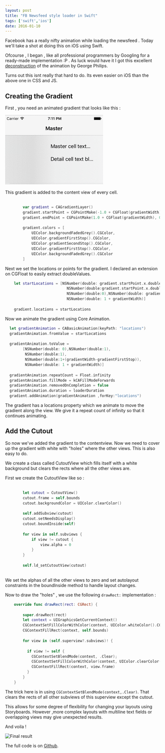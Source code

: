 ```yaml
---
layout: post
title: "FB Newsfeed style loader in Swift"
tags: ['swift','ios']
date: 2016-01-10
---
```


Facebook has a really nifty animation while loading the newsfeed . Today we'll take a shot at doing this on iOS using Swift.

Ofcourse , I began , like all professional programmers by Googling for a ready-made implementation :P . As luck would have it I got this excellent [deconstruction](http://cloudcannon.com/deconstructions/2014/11/15/facebook-content-placeholder-deconstruction.html) of the animation by George Philips.

Turns out this isnt really that hard to do. Its even easier on iOS than the above one in CSS and JS.


## Creating the Gradient

First , you need an animated gradient that looks like this :

![Animation](/images/loader.gif)


This gradient is added to the content view of every cell. 

```swift

        var gradient = CAGradientLayer()
        gradient.startPoint = CGPointMake(-1.0 + CGFloat(gradientWidth), 0)
        gradient.endPoint = CGPointMake(1.0 + CGFloat(gradientWidth), 0)
        
        gradient.colors = [
            UIColor.backgroundFadedGrey().CGColor,
            UIColor.gradientFirstStop().CGColor,
            UIColor.gradientSecondStop().CGColor,
            UIColor.gradientFirstStop().CGColor,
            UIColor.backgroundFadedGrey().CGColor
        ]
```


Next we set the locations or points for the gradient. I declared an extension on CGFloat to easily extract doubleValues.

```swift
    let startLocations = [NSNumber(double: gradient.startPoint.x.doubleValue()),
                            NSNumber(double:gradient.startPoint.x.doubleValue()),
                            NSNumber(double:0),NSNumber(double: gradientWidth),
                            NSNumber(double: 1 + gradientWidth)]

    gradient.locations = startLocations
```

Now we animate the gradient using Core Animation.


```swift
  let gradientAnimation = CABasicAnimation(keyPath: "locations")
  gradientAnimation.fromValue = startLocations
  
  gradientAnimation.toValue = 
        [NSNumber(double: 0),NSNumber(double:1),
         NSNumber(double:1),
         NSNumber(double:1+(gradientWidth-gradientFirstStop)),
         NSNumber(double: 1 + gradientWidth)]
  
  gradientAnimation.repeatCount = Float.infinity
  gradientAnimation.fillMode = kCAFillModeForwards
  gradientAnimation.removedOnCompletion = false
  gradientAnimation.duration = loaderDuration
  gradient.addAnimation(gradientAnimation ,forKey:"locations")

```

The gradient has a locations property which we animate to move the gradient along the view. We give it a repeat count of infinity so that it continues animating.


## Add the Cutout

So now we've added the gradient to the contentview. Now we need to cover up the gradient with white with "holes" where the other views. This is also easy to do. 

We create a class called CutoutView which fills itself with a white background but clears the rects where all the other views are.

First we create the CutoutView like so :

```swift

        let cutout = CutoutView()
        cutout.frame = self.bounds
        cutout.backgroundColor = UIColor.clearColor()
        
        self.addSubview(cutout)
        cutout.setNeedsDisplay()
        cutout.boundInside(self)
        
        for view in self.subviews {
            if view != cutout {
                view.alpha = 0
            }
        }

        self.ld_setCutoutView(cutout)
    
```

We set the alphas of all the other views to zero and set autolayout constraints in the boundInside method to handle layout changes.

Now to draw the "holes" , we use the following `drawRect:` implementation :

```swift
    override func drawRect(rect: CGRect) {
        
        super.drawRect(rect)
        let context = UIGraphicsGetCurrentContext()
        CGContextSetFillColorWithColor(context, UIColor.whiteColor().CGColor)
        CGContextFillRect(context, self.bounds)
        
        for view in (self.superview?.subviews)! {

          if view != self {
            CGContextSetBlendMode(context, .Clear);
            CGContextSetFillColorWithColor(context, UIColor.clearColor().CGColor)
            CGContextFillRect(context, view.frame)
          }
        }
    }

```
The trick here is in using `CGContextSetBlendMode(context,.Clear)`.
That clears the rects of all other subviews of this superview except the cutout.

This allows for some degree of flexibility for changing your layouts using Storyboards. However ,more complex layouts with multiline text fields or overlapping views may give unexpected results.

And voila !

![Final result](https://camo.githubusercontent.com/5b1b29c22d438bdb52429d083d84241775d083db/687474703a2f2f672e7265636f726469742e636f2f784156374b50356c437a2e676966)

The full code is on [Github](https://github.com/samhann/Loader.swift).
